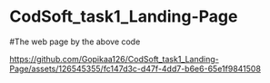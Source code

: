 # CodSoft_task1_Landing-Page

#The web page by the above code

https://github.com/Gopikaa126/CodSoft_task1_Landing-Page/assets/126545355/fc147d3c-d47f-4dd7-b6e6-65e1f9841508


